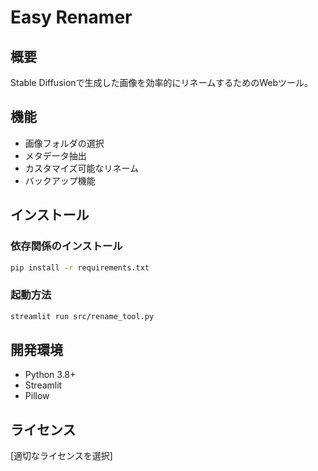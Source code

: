 # Easy Renamer

## 概要
Stable Diffusionで生成した画像を効率的にリネームするためのWebツール。

## 機能
- 画像フォルダの選択
- メタデータ抽出
- カスタマイズ可能なリネーム
- バックアップ機能

## インストール

### 依存関係のインストール
```bash
pip install -r requirements.txt
```

### 起動方法
```bash
streamlit run src/rename_tool.py
```

## 開発環境
- Python 3.8+
- Streamlit
- Pillow

## ライセンス
[適切なライセンスを選択]
